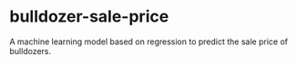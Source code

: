 # bulldozer-sale-price
A machine learning model based on regression to predict the sale price of bulldozers.
